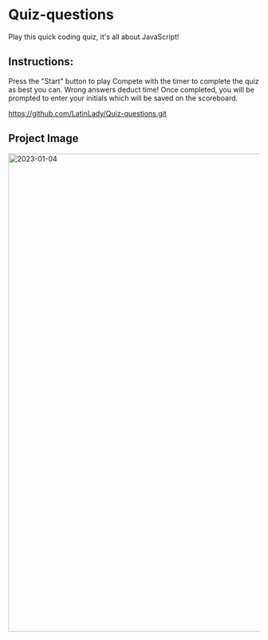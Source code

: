 # Quiz-questions
Play this quick coding quiz, it's all about JavaScript!

## Instructions:

Press the "Start" button to play
Compete with the timer to complete the quiz as best you can. Wrong answers deduct time!
Once completed, you will be prompted to enter your initials which will be saved on the scoreboard.

https://github.com/LatinLady/Quiz-questions.git

## Project Image
<img width="960" alt="2023-01-04" src="https://user-images.githubusercontent.com/118027404/210510375-18816cf5-50f2-4684-bb63-db4bd616a3c2.png">

